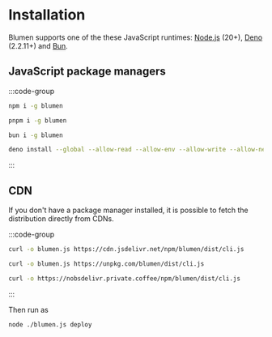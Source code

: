 # Installation

Blumen supports one of the these JavaScript runtimes: [Node.js](https://nodejs.org) (20+), [Deno](https://deno.com) (2.2.11+) and [Bun](https://bun.sh).

## JavaScript package managers

:::code-group

```bash [npm]
npm i -g blumen
```

```bash [pnpm]
pnpm i -g blumen
```

```bash [bun]
bun i -g blumen
```

```bash [deno]
deno install --global --allow-read --allow-env --allow-write --allow-net npm:blumen
```

:::

## CDN

If you don't have a package manager installed, it is possible to fetch the distribution directly from CDNs.

:::code-group

```bash [jsDelivr]
curl -o blumen.js https://cdn.jsdelivr.net/npm/blumen/dist/cli.js
```

```bash [unpkg]
curl -o blumen.js https://unpkg.com/blumen/dist/cli.js
```

```bash [nobsdelivr]
curl -o https://nobsdelivr.private.coffee/npm/blumen/dist/cli.js
```

:::

Then run as

```sh
node ./blumen.js deploy
```
